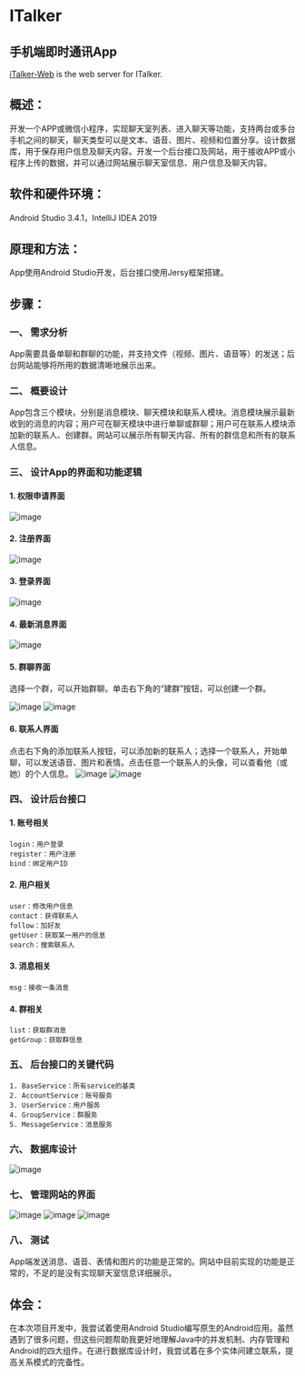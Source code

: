 # ITalker

## 手机端即时通讯App
[iTalker-Web](https://github.com/Super262/iTalker-Web) is the web server for ITalker. 
## 概述：

开发一个APP或微信小程序，实现聊天室列表、进入聊天等功能，支持两台或多台手机之间的聊天，聊天类型可以是文本、语音、图片、视频和位置分享。设计数据库，用于保存用户信息及聊天内容。开发一个后台接口及网站，用于接收APP或小程序上传的数据，并可以通过网站展示聊天室信息、用户信息及聊天内容。

## 软件和硬件环境： 
Android Studio 3.4.1，IntelliJ IDEA 2019

## 原理和方法：
App使用Android Studio开发，后台接口使用Jersy框架搭建。

## 步骤：

### 一、 需求分析

App需要具备单聊和群聊的功能，并支持文件（视频、图片、语音等）的发送；后台网站能够将所用的数据清晰地展示出来。

### 二、 概要设计
App包含三个模块，分别是消息模块、聊天模块和联系人模块。消息模块展示最新收到的消息的内容；用户可在聊天模块中进行单聊或群聊；用户可在联系人模块添加新的联系人、创建群。网站可以展示所有聊天内容、所有的群信息和所有的联系人信息。

### 三、 设计App的界面和功能逻辑

#### 1. 权限申请界面

![image](https://github.com/Super262/ITalker/blob/master/screenshots/pic00001.png)

#### 2. 注册界面

![image](https://github.com/Super262/ITalker/blob/master/screenshots/pic00002.png)

#### 3. 登录界面

![image](https://github.com/Super262/ITalker/blob/master/screenshots/pic00003.png)

#### 4. 最新消息界面

![image](https://github.com/Super262/ITalker/blob/master/screenshots/pic00004.png)

#### 5. 群聊界面

选择一个群，可以开始群聊。单击右下角的“建群”按钮，可以创建一个群。

![image](https://github.com/Super262/ITalker/blob/master/screenshots/pic00005.png)
![image](https://github.com/Super262/ITalker/blob/master/screenshots/pic00006.png)

#### 6. 联系人界面

点击右下角的添加联系人按钮，可以添加新的联系人；选择一个联系人，开始单聊，可以发送语音、图片和表情。点击任意一个联系人的头像，可以查看他（或她）的个人信息。
![image](https://github.com/Super262/ITalker/blob/master/screenshots/pic00007.png)
![image](https://github.com/Super262/ITalker/blob/master/screenshots/pic00008.png)

### 四、 设计后台接口

#### 1. 账号相关

```
login：用户登录
register：用户注册
bind：绑定用户ID
```

#### 2. 用户相关

```
user：修改用户信息
contact：获得联系人
follow：加好友
getUser：获取某一用户的信息
search：搜索联系人
```

#### 3. 消息相关
```
msg：接收一条消息
```
#### 4. 群相关
```
list：获取群消息
getGroup：获取群信息
```

### 五、 后台接口的关键代码
```
1. BaseService：所有service的基类
2. AccountService：账号服务
3. UserService：用户服务
4. GroupService：群服务
5. MessageService：消息服务
```
### 六、 数据库设计
![image](https://github.com/Super262/ITalker/blob/master/screenshots/pic00009.png)

### 七、 管理网站的界面
![image](https://github.com/Super262/ITalker/blob/master/screenshots/pic00010.png)
![image](https://github.com/Super262/ITalker/blob/master/screenshots/pic00011.png)
![image](https://github.com/Super262/ITalker/blob/master/screenshots/pic00012.png)

### 八、 测试
App端发送消息、语音、表情和图片的功能是正常的。网站中目前实现的功能是正常的，不足的是没有实现聊天室信息详细展示。

## 体会：
在本次项目开发中，我尝试着使用Android Studio编写原生的Android应用。虽然遇到了很多问题，但这些问题帮助我更好地理解Java中的并发机制、内存管理和Android的四大组件。在进行数据库设计时，我尝试着在多个实体间建立联系，提高关系模式的完备性。
